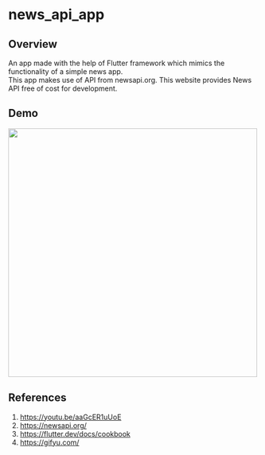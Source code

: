 # news_api_app

## Overview
An app made with the help of Flutter framework which mimics the functionality of a simple news app.
<br>
This app makes use of API from newsapi.org. This website provides News API free of cost for development.

## Demo

<img src="https://github.com/KrishnarajaSagar/news_app_krs/blob/main/media/news_app_demo.gif" height="500" />

## References
1. https://youtu.be/aaGcER1uUoE
2. https://newsapi.org/
3. https://flutter.dev/docs/cookbook
4. https://gifyu.com/